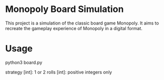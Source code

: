 # Monopoly Board Simulation

This project is a simulation of the classic board game Monopoly. It aims to recreate the gameplay experience of Monopoly in a digital format.

# Usage

python3 board.py <strategy> <rolls>

strategy [int]: 1 or 2
rolls [int]: positive integers only